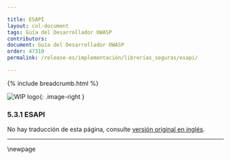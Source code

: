 ```yaml
---

title: ESAPI
layout: col-document
tags: Guía del Desarrollador OWASP
contributors:
document: Guía del Desarrollador OWASP
order: 47310
permalink: /release-es/implementación/librerías_seguras/esapi/

---
```


{% include breadcrumb.html %}

<style type="text/css">
.image-right {
  height: 180px;
  display: block;
  margin-left: auto;
  margin-right: auto;
  float: right;
}
</style>

![WIP logo](../../../assets/images/dg_wip.png "Trabajo en curso"){: .image-right }

### 5.3.1 ESAPI

No hay traducción de esta página, consulte [versión original en inglés][release070301].

----

[release070301]: https://github.com/OWASP/www-project-developer-guide/blob/main/release/07-implementation/03-secure-libraries/01-esapi.md

\newpage
